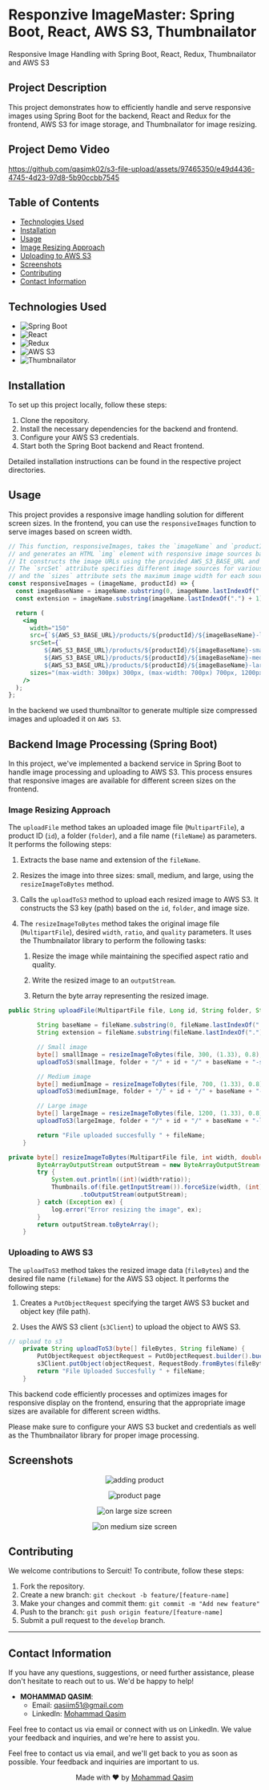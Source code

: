 # Responzive ImageMaster: Spring Boot, React, AWS S3, Thumbnailator

Responsive Image Handling with Spring Boot, React, Redux, Thumbnailator and AWS S3

## Project Description

This project demonstrates how to efficiently handle and serve responsive images using Spring Boot for the backend, React and Redux for the frontend, AWS S3 for image storage, and Thumbnailator for image resizing.

## Project Demo Video




https://github.com/qasimk02/s3-file-upload/assets/97465350/e49d4436-4745-4d23-97d8-5b90ccbb7545



## Table of Contents

- [Technologies Used](#technologies-used)
- [Installation](#installation)
- [Usage](#usage)
- [Image Resizing Approach](#image-resizing-approach)
- [Uploading to AWS S3](#uploading-to-aws-s3)
- [Screenshots](#screenshots)
- [Contributing](#contributing)
- [Contact Information](#contact-information)

## Technologies Used

- ![Spring Boot](https://img.shields.io/badge/Spring%20Boot-🌱-green)
- ![React](https://img.shields.io/badge/React-⚛️-blue)
- ![Redux](https://img.shields.io/badge/Redux-🔄-purple)
- ![AWS S3](https://img.shields.io/badge/AWS%20S3-☁️-orange)
- ![Thumbnailator](https://img.shields.io/badge/Thumbnailator-🖼️-pink)


## Installation

To set up this project locally, follow these steps:

1. Clone the repository.
2. Install the necessary dependencies for the backend and frontend.
3. Configure your AWS S3 credentials.
4. Start both the Spring Boot backend and React frontend.

Detailed installation instructions can be found in the respective project directories.

## Usage

This project provides a responsive image handling solution for different screen sizes. In the frontend, you can use the `responsiveImages` function to serve images based on screen width.

```jsx
// This function, responsiveImages, takes the `imageName` and `productId` obtained from the backend 
// and generates an HTML `img` element with responsive image sources based on screen size.
// It constructs the image URLs using the provided AWS_S3_BASE_URL and the image's base name and extension.
// The `srcSet` attribute specifies different image sources for various screen widths,
// and the `sizes` attribute sets the maximum image width for each source.
const responsiveImages = (imageName, productId) => {
  const imageBaseName = imageName.substring(0, imageName.lastIndexOf("."));
  const extension = imageName.substring(imageName.lastIndexOf(".") + 1);

  return (
    <img
      width="150"
      src={`${AWS_S3_BASE_URL}/products/${productId}/${imageBaseName}-large.${extension}`}
      srcSet={`
          ${AWS_S3_BASE_URL}/products/${productId}/${imageBaseName}-small.${extension} 300w, 
          ${AWS_S3_BASE_URL}/products/${productId}/${imageBaseName}-medium.${extension} 700w, 
          ${AWS_S3_BASE_URL}/products/${productId}/${imageBaseName}-large.${extension} 1200w`}
      sizes="(max-width: 300px) 300px, (max-width: 700px) 700px, 1200px"
    />
  );
};

```
In the backend we used thumbnailtor to generate multiple size compressed images and uploaded it on `AWS S3`.

## Backend Image Processing (Spring Boot)

In this project, we've implemented a backend service in Spring Boot to handle image processing and uploading to AWS S3. This process ensures that responsive images are available for different screen sizes on the frontend.

### Image Resizing Approach

The `uploadFile` method takes an uploaded image file (`MultipartFile`), a product ID (`id`), a folder (`folder`), and a file name (`fileName`) as parameters. It performs the following steps:

1. Extracts the base name and extension of the `fileName`.

2. Resizes the image into three sizes: small, medium, and large, using the `resizeImageToBytes` method.

3. Calls the `uploadToS3` method to upload each resized image to AWS S3. It constructs the S3 key (path) based on the `id`, `folder`, and image size.
4. The `resizeImageToBytes` method takes the original image file (`MultipartFile`), desired `width`, `ratio`, and `quality` parameters. It uses the Thumbnailator library to perform the following tasks:

      1. Resize the image while maintaining the specified aspect ratio and quality.
      
      2. Write the resized image to an `outputStream`.
      
      3. Return the byte array representing the resized image.

```java
public String uploadFile(MultipartFile file, Long id, String folder, String fileName) {

		String baseName = fileName.substring(0, fileName.lastIndexOf("."));
		String extension = fileName.substring(fileName.lastIndexOf(".") + 1);

		// Small image
		byte[] smallImage = resizeImageToBytes(file, 300, (1.33), 0.8);
		uploadToS3(smallImage, folder + "/" + id + "/" + baseName + "-small." + extension);

		// Medium image
		byte[] mediumImage = resizeImageToBytes(file, 700, (1.33), 0.8);
		uploadToS3(mediumImage, folder + "/" + id + "/" + baseName + "-medium." + extension);

		// Large image
		byte[] largeImage = resizeImageToBytes(file, 1200, (1.33), 0.8);
		uploadToS3(largeImage, folder + "/" + id + "/" + baseName + "-large." + extension);

		return "File uploaded succesfully " + fileName;
	}

private byte[] resizeImageToBytes(MultipartFile file, int width, double ratio, double quality) {
		ByteArrayOutputStream outputStream = new ByteArrayOutputStream();
		try {
			System.out.println((int)(width*ratio));
			Thumbnails.of(file.getInputStream()).forceSize(width, (int)(width*ratio)).outputQuality(quality)
					.toOutputStream(outputStream);
		} catch (Exception ex) {
			log.error("Error resizing the image", ex);
		}
		return outputStream.toByteArray();
	}
```

### Uploading to AWS S3

The `uploadToS3` method takes the resized image data (`fileBytes`) and the desired file name (`fileName`) for the AWS S3 object. It performs the following steps:

1. Creates a `PutObjectRequest` specifying the target AWS S3 bucket and object key (file path).

2. Uses the AWS S3 client (`s3Client`) to upload the object to AWS S3.

```java
// upload to s3
	private String uploadToS3(byte[] fileBytes, String fileName) {
		PutObjectRequest objectRequest = PutObjectRequest.builder().bucket(bucketName).key(fileName).build();
		s3Client.putObject(objectRequest, RequestBody.fromBytes(fileBytes));
		return "File Uploaded Succesfully " + fileName;
	}
```

This backend code efficiently processes and optimizes images for responsive display on the frontend, ensuring that the appropriate image sizes are available for different screen widths.

Please make sure to configure your AWS S3 bucket and credentials as well as the Thumbnailator library for proper image processing.

## Screenshots
<p align="center">
  <img src="readme-assets/second.png" alt="adding product"
</p>
<p align="center">
  <img src="readme-assets/second.png" alt="product page">
</p>
<p align="center">
  <img src="readme-assets/third.png" alt="on large size screen">
</p>
<p align="center">
  <img src="readme-assets/fourth.png" alt="on medium size screen">
</p>


## Contributing
We welcome contributions to Sercuit! To contribute, follow these steps:

1. Fork the repository.
2. Create a new branch: `git checkout -b feature/[feature-name]`
3. Make your changes and commit them: `git commit -m "Add new feature"`
4. Push to the branch: `git push origin feature/[feature-name]`
5. Submit a pull request to the `develop` branch.
---

## Contact Information

If you have any questions, suggestions, or need further assistance, please don't hesitate to reach out to us. We'd be happy to help!

- **MOHAMMAD QASIM**: 
  - Email: [qasiim51@gmail.com](mailto:qasiim51@gmail.com)
  - LinkedIn: [Mohammad Qasim](https://www.linkedin.com/in/mohammad-qasim-9ba96120a/)

Feel free to contact us via email or connect with us on LinkedIn. We value your feedback and inquiries, and we're here to assist you.


Feel free to contact us via email, and we'll get back to you as soon as possible. Your feedback and inquiries are important to us.

<p align="center">
  Made with ❤️ by <a href="https://github.com/qasimk02">Mohammad Qasim</a>
</p>
